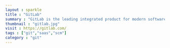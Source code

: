 ```yaml
---
layout : sparkle
title : "GitLab"
summary : "GitLab is the leading integrated product for modern software development. Connecting issue management, version control, code review, CI, CD, and monitoring."
thumbnail : "gitlab.jpg"
visit : https://gitlab.com/
tags : ["git","saas","scm"]
category : "git"
---
```

